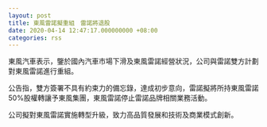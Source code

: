 ```yaml
---
layout: post
title: 東風雷諾擬重組　雷諾將退股
date: 2020-04-14 12:47:17.000000000 +08:00
categories: rss
---
```


東風汽車表示，鑒於國內汽車市場下滑及東風雷諾經營狀況，公司與雷諾雙方計劃對東風雷諾進行重組。

公告指，雙方簽署不具有約束力的備忘錄，達成初步意向，雷諾擬將所持東風雷諾50%股權轉讓予東風集團，東風雷諾停止雷諾品牌相關業務活動。

公司擬對東風雷諾實施轉型升級，致力高品質發展和技術及商業模式創新。
